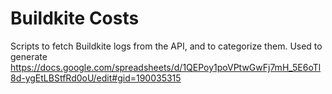 # Buildkite Costs

Scripts to fetch Buildkite logs from the API, and to categorize them. Used to generate https://docs.google.com/spreadsheets/d/1QEPoy1poVPtwGwFj7mH_5E6oTl8d-ygEtLBStfRd0oU/edit#gid=190035315
